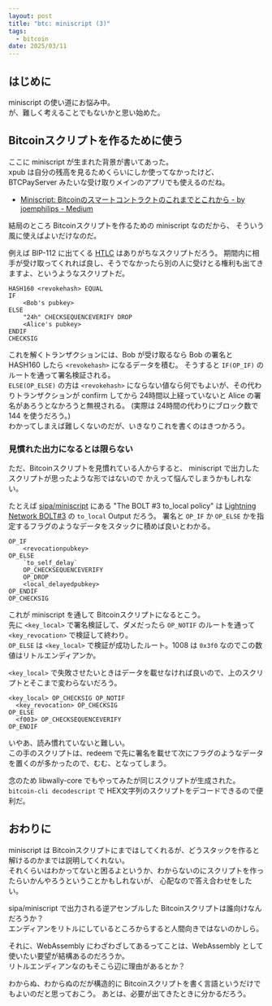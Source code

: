 ```yaml
---
layout: post
title: "btc: miniscript (3)"
tags:
  - bitcoin
date: 2025/03/11
---
```


## はじめに

miniscript の使い道にお悩み中。  
が、難しく考えることでもないかと思い始めた。

## Bitcoinスクリプトを作るために使う

ここに miniscript が生まれた背景が書いてあった。  
xpub は自分の残高を見るためくらいにしか使ってなかったけど、
BTCPayServer みたいな受け取りメインのアプリでも使えるのだね。

* [Miniscript: Bitcoinのスマートコントラクトのこれまでとこれから - by joemphilips - Medium](https://medium.com/@joemphilips/miniscript-bitcoin%E3%81%AE%E3%82%B9%E3%83%9E%E3%83%BC%E3%83%88%E3%82%B3%E3%83%B3%E3%83%88%E3%83%A9%E3%82%AF%E3%83%88%E3%81%AE%E3%81%93%E3%82%8C%E3%81%BE%E3%81%A7%E3%81%A8%E3%81%93%E3%82%8C%E3%81%8B%E3%82%89-5071e5f1d8c)

結局のところ Bitcoinスクリプトを作るための miniscript なのだから、
そういう風に使えばよいだけなのだ。

例えば BIP-112 に出てくる [HTLC](https://github.com/bitcoin/bips/blob/master/bip-0112.mediawiki#lightning-network) はありがちなスクリプトだろう。
期間内に相手が受け取ってくれれば良し、そうでなかったら別の人に受けとる権利も出てきますよ、というようなスクリプトだ。  

```bitcoin
HASH160 <revokehash> EQUAL
IF
    <Bob's pubkey>
ELSE
    "24h" CHECKSEQUENCEVERIFY DROP
    <Alice's pubkey>
ENDIF
CHECKSIG
```

これを解くトランザクションには、Bob が受け取るなら Bob の署名と HASH160 したら `<revokehash>` になるデータを積む。
そうすると `IF(OP_IF)` のルートを通って署名検証される。  
`ELSE(OP_ELSE)` の方は `<revokehash>` にならない値なら何でもよいが、その代わりトランザクションが confirm してから 24時間以上経っていないと Alice の署名があろうとなかろうと無視される。
(実際は 24時間の代わりにブロック数で 144 を使うだろう。)  
わかってしまえば難しくないのだが、いきなりこれを書くのはきつかろう。

### 見慣れた出力になるとは限らない

ただ、Bitcoinスクリプトを見慣れている人からすると、
miniscript で出力したスクリプトが思ったような形ではないので
かえって悩んでしまうかもしれない。

たとえば [sipa/miniscript](https://bitcoin.sipa.be/miniscript/) にある "The BOLT #3 to_local policy" は
[Lightning Network BOLT#3](https://github.com/lightning/bolts/blob/a09564a8b786f83e4e2a7dccd58b7b6ec1613bbb/03-transactions.md#to_local-output) の `to_local` Output だろう。
署名と `OP_IF` か `OP_ELSE` かを指定するフラグのようなデータをスタックに積めば良いとわかる。

```butcoin
OP_IF
    <revocationpubkey>
OP_ELSE
    `to_self_delay`
    OP_CHECKSEQUENCEVERIFY
    OP_DROP
    <local_delayedpubkey>
OP_ENDIF
OP_CHECKSIG
```

これが miniscript を通して Bitcoinスクリプトになるとこう。  
先に `<key_local>` で署名検証して、ダメだったら `OP_NOTIF` のルートを通って `<key_revocation>` で検証して終わり。  
`OP_ELSE` は `<key_local>` で検証が成功したルート。1008 は `0x3f0` なのでこの数値はリトルエンディアンか。

`<key_local>` で失敗させたいときはデータを載せなければ良いので、上のスクリプトとそこまで変わらないだろう。

```bitcoin
<key_local> OP_CHECKSIG OP_NOTIF
  <key_revocation> OP_CHECKSIG
OP_ELSE
  <f003> OP_CHECKSEQUENCEVERIFY
OP_ENDIF
```

いやあ、読み慣れていないと難しい。  
この手のスクリプトは、redeem で先に署名を載せて次にフラグのようなデータを置くのが多かったので、むむ、となってしまう。

念のため libwally-core でもやってみたが同じスクリプトが生成された。  
`bitcoin-cli decodescript` で HEX文字列のスクリプトをデコードできるので便利だ。

## おわりに

miniscript は Bitcoinスクリプトにまではしてくれるが、どうスタックを作ると解けるのかまでは説明してくれない。  
それくらいはわかってないと困るよというか、わからないのにスクリプトを作ったらいかんやろうということかもしれないが、
心配なので答え合わせをしたい。

sipa/miniscript で出力される逆アセンブルした Bitcoinスクリプトは誰向けなんだろうか？  
エンディアンをリトルにしているところからすると人間向きではないのかしら。

それに、WebAssembly にわざわざしてあるってことは、WebAssembly として使いたい要望が結構あるのだろうか。  
リトルエンディアンなのもそこら辺に理由があるとか？

わからぬ、わからぬのだが構造的に Bitcoinスクリプトを書く言語というだけでもよいのだと思っておこう。
あとは、必要が出てきたときに分かるだろう。
